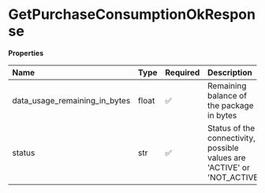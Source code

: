 # GetPurchaseConsumptionOkResponse

**Properties**

| Name                          | Type  | Required | Description                                                              |
| :---------------------------- | :---- | :------- | :----------------------------------------------------------------------- |
| data_usage_remaining_in_bytes | float | ✅       | Remaining balance of the package in bytes                                |
| status                        | str   | ✅       | Status of the connectivity, possible values are 'ACTIVE' or 'NOT_ACTIVE' |
